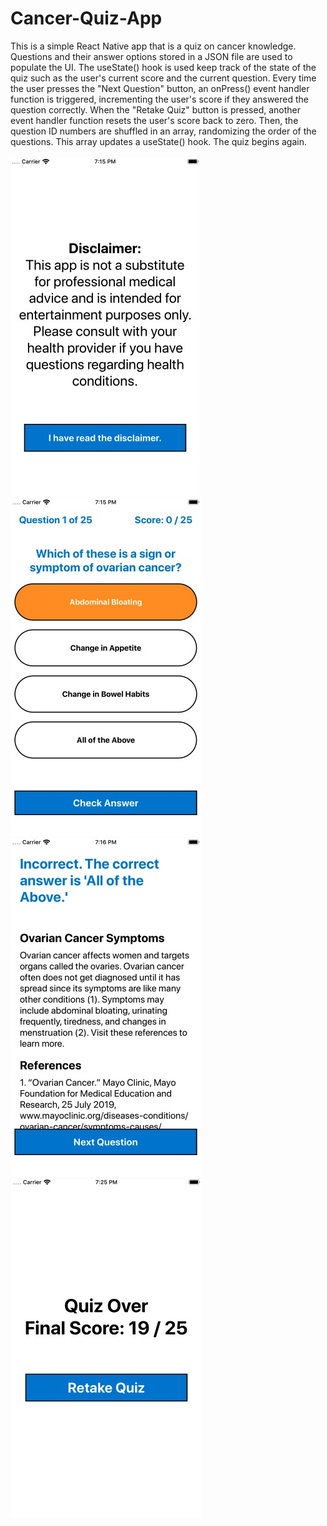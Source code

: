 # Cancer-Quiz-App
This is a simple React Native app that is a quiz on cancer knowledge. Questions and their answer options stored in a JSON file are used to populate the UI. The useState() hook is used keep track of the state of the quiz such as the user's current score and the current question. Every time the user presses the "Next Question" button, an onPress() event handler function is triggered, incrementing the user's score if they answered the question correctly. When the "Retake Quiz" button is pressed, another event handler function resets the user's score back to zero. Then, the question ID numbers are shuffled in an array, randomizing the order of the questions. This array updates a useState() hook. The quiz begins again.  
<br/>
![Start Quiz JPG](StartQuiz.jpg)
![Question JPG](Question.jpg)
![Answer JPG](Answer.jpg)
![End Quiz JPG](EndQuiz.jpg)
